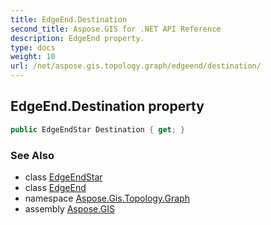 ```yaml
---
title: EdgeEnd.Destination
second_title: Aspose.GIS for .NET API Reference
description: EdgeEnd property. 
type: docs
weight: 10
url: /net/aspose.gis.topology.graph/edgeend/destination/
---
```

## EdgeEnd.Destination property

```csharp
public EdgeEndStar Destination { get; }
```

### See Also

* class [EdgeEndStar](../../edgeendstar/)
* class [EdgeEnd](../)
* namespace [Aspose.Gis.Topology.Graph](../../edgeend/)
* assembly [Aspose.GIS](../../../)


